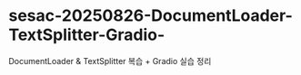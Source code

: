 # sesac-20250826-DocumentLoader-TextSplitter-Gradio-
DocumentLoader &amp; TextSplitter 복습 + Gradio 실습 정리
